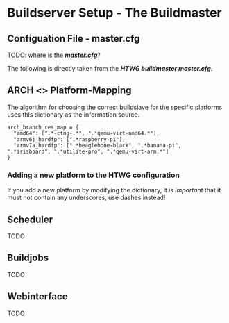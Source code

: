 # Buildserver Setup - The Buildmaster

## Configuation File - **master.cfg** 
TODO: where is the ***master.cfg***?


The following is directly taken from the ***HTWG buildmaster master.cfg***. 

## ARCH <\> Platform-Mapping
The algorithm for choosing the correct buildslave for the specific platforms
uses this dictionary as the information source.
```
arch_branch_res_map = {
  "amd64": [".*-ctng-.*", ".*qemu-virt-amd64.*"],
  "armv6j_hardfp": [".*raspberry-pi"],
  "armv7a_hardfp": [".*beaglebone-black", ".*banana-pi", ".*irisboard", ".*utilite-pro", ".*qemu-virt-arm.*"]
}
```

### Adding a new platform to the HTWG configuration
If you add a new platform by modifying the dictionary, it is *important* that it
must not contain any underscores, use dashes instead!

## Scheduler
TODO

## Buildjobs
TODO

## Webinterface
TODO
